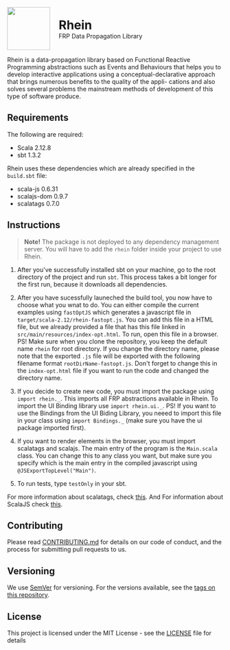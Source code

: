 <div style="display: flex; align-items: center">
    <img src="https://i.imgur.com/2hb1EXu.png" width="100">
    <div style="margin-left: 20px">
        <h1 style="margin: 0; padding: 0">Rhein</h1>
        <p style="margin: 0">FRP Data Propagation Library</p>
    </div>
</div>

Rhein is a data-propagation library based on Functional Reactive Programming abstractions such as Events and Behaviours that helps you to develop interactive applications using a conceptual-declarative approach that brings numerous benefits to the quality of the appli- cations and also solves several problems the mainstream methods of development of this type of software produce.


## Requirements
The following are required:
- Scala 2.12.8
- sbt 1.3.2

Rhein uses these dependencies which are already specified in the `build.sbt` file:
- scala-js 0.6.31
- scalajs-dom 0.9.7
- scalatags 0.7.0

## Instructions
>**Note!** The package is not deployed to any dependency management server. You will have to add the `rhein` folder inside your project to use Rhein.

1. After you've successfully installed sbt on your machine, go to the root directory of the project and run `sbt`. This process takes a bit longer for the first run, because it downloads all dependencies.

2. After you have sucessfully launeched the build tool, you now have to choose what you wnat to do. You can either compile the current examples using `fastOptJS` which generates a javascript file in `target/scala-2.12/rhein-fastopt.js`. You can add this file in a HTML file, but we already provided a file that has this file linked in `src/main/resources/index-opt.html`. To run, open this file in a browser. PS! Make sure when you clone the repository, you keep the default name `rhein` for root directory. If you change the directory name, please note that the exported `.js` file will be exported with the following filename format `rootDirName-fastopt.js`. Don't forget to change this in the `index-opt.html` file if you want to run the code and changed the directory name.

3. If you decide to create new code, you must import the package using `import rhein._`. This imports all FRP abstractions available in Rhein. To import the UI Binding library use `import rhein.ui._`. PS! If you want to use the Bindings from the UI Biding Library, you neeed to import this file in your class using `import Bindings._` (make sure you have the ui package imported first).

4. If you want to render elements in the browser, you must import scalatags and scalajs. The main entry of the program is the `Main.scala` class. You can change this to any class you want, but make sure you specify which is the main entry in the compiled javascript using `@JSExportTopLevel("Main")`. 

5. To run tests, type `testOnly` in your sbt.

For more information about scalatags, check [this](https://www.scala-js.org/). And For information about ScalaJS check [this](https://www.lihaoyi.com/scalatags/).

## Contributing

Please read [CONTRIBUTING.md](https://gist.github.com/PurpleBooth/b24679402957c63ec426) for details on our code of conduct, and the process for submitting pull requests to us.

## Versioning

We use [SemVer](http://semver.org/) for versioning. For the versions available, see the [tags on this repository](https://github.com/your/project/tags). 

## License
This project is licensed under the MIT License - see the [LICENSE](LICENSE) file for details
